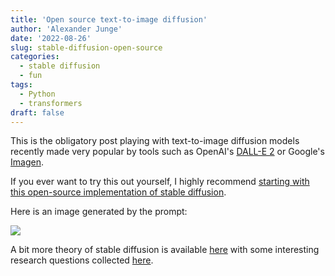 ```yaml
---
title: 'Open source text-to-image diffusion'
author: 'Alexander Junge'
date: '2022-08-26'
slug: stable-diffusion-open-source
categories:
  - stable diffusion
  - fun
tags:
  - Python
  - transformers
draft: false
---
```


This is the obligatory post playing with text-to-image diffusion models recently made very popular by tools
such as OpenAI's [DALL-E 2](https://openai.com/dall-e-2/) or Google's [Imagen](https://imagen.research.google).

If you ever want to try this out yourself, I highly recommend
[starting with this open-source implementation of stable diffusion](https://colab.research.google.com/github/huggingface/notebooks/blob/main/diffusers/stable_diffusion.ipynb#scrollTo=Ylscg48YYxfF).

Here is an image generated by the prompt:

> 

![](/posts/2022-08-26/stable_diffusion_example.png)

A bit more theory of stable diffusion is available [here]() with some interesting research questions collected [here](https://twitter.com/tomgoldsteincs/status/1562503814422630406).